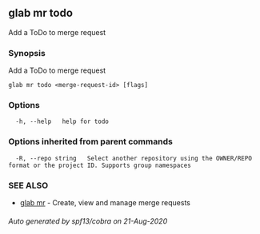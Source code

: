 ## glab mr todo

Add a ToDo to merge request

### Synopsis

Add a ToDo to merge request

```
glab mr todo <merge-request-id> [flags]
```

### Options

```
  -h, --help   help for todo
```

### Options inherited from parent commands

```
  -R, --repo string   Select another repository using the OWNER/REPO format or the project ID. Supports group namespaces
```

### SEE ALSO

* [glab mr](glab_mr.md)	 - Create, view and manage merge requests

###### Auto generated by spf13/cobra on 21-Aug-2020
